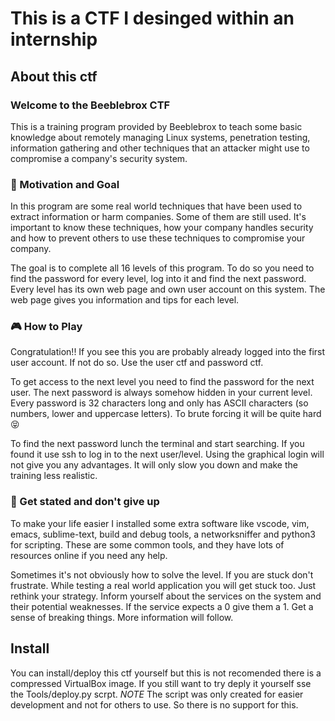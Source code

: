 # This is a CTF I desinged within an internship

## About this ctf

### Welcome to the Beeblebrox CTF

This is a training program provided by Beeblebrox to teach some basic knowledge about remotely managing Linux systems, penetration testing, information gathering and other techniques that an attacker might use to compromise a company's security system.

### 🙌 Motivation and Goal

In this program are some real world techniques that have been used to extract information or harm companies. Some of them are still used. It's important to know these techniques, how your company handles security and how to prevent others to use these techniques to compromise your company.

The goal is to complete all 16 levels of this program. To do so you need to find the password for every level, log into it and find the next password. Every level has its own web page and own user account on this system. The web page gives you information and tips for each level.

### 🎮 How to Play

Congratulation!! If you see this you are probably already logged into the first user account. If not do so. Use the user ctf and password ctf.

To get access to the next level you need to find the password for the next user. The next password is always somehow hidden in your current level. Every password is 32 characters long and only has ASCII characters (so numbers, lower and uppercase letters). To brute forcing it will be quite hard 😝

To find the next password lunch the terminal and start searching. If you found it use ssh to log in to the next user/level. Using the graphical login will not give you any advantages. It will only slow you down and make the training less realistic.

### 🏁 Get stated and don't give up

To make your life easier I installed some extra software like vscode, vim, emacs, sublime-text, build and debug tools, a networksniffer and python3 for scripting. These are some common tools, and they have lots of resources online if you need any help.

Sometimes it's not obviously how to solve the level. If you are stuck don't frustrate. While testing a real world application you will get stuck too. Just rethink your strategy. Inform yourself about the services on the system and their potential weaknesses. If the service expects a 0 give them a 1\. Get a sense of breaking things.
More information will follow.

## Install

You can install/deploy this ctf yourself but this is not recomended there is a compressed VirtualBox image. If you still want to try deply it yourself sse the Tools/deploy.py scrpt. *NOTE* The script was only created for easier development and not for others to use. So there is no support for this.
